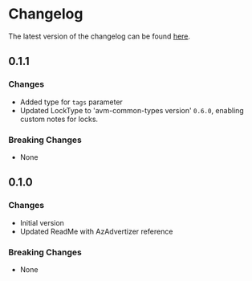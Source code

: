 # Changelog

The latest version of the changelog can be found [here](https://github.com/Azure/bicep-registry-modules/blob/main/avm/res/hybrid-compute/gateway/CHANGELOG.md).

## 0.1.1

### Changes

- Added type for `tags` parameter
- Updated LockType to 'avm-common-types version' `0.6.0`, enabling custom notes for locks.

### Breaking Changes

- None

## 0.1.0

### Changes

- Initial version
- Updated ReadMe with AzAdvertizer reference

### Breaking Changes

- None
